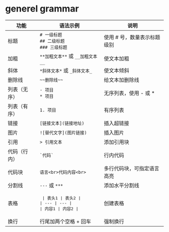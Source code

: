 
# generel grammar 
| 功能         | 语法示例                                  | 说明                                   |
|--------------|-------------------------------------------|--------------------------------------|
| 标题         | `# 一级标题` <br> `## 二级标题` <br> `### 三级标题` | 使用 # 号，数量表示标题级别          |
| 加粗         | `**加粗文本**` 或 `__加粗文本__`          | 使文本加粗                           |
| 斜体         | `*斜体文本*` 或 `_斜体文本_`              | 使文本倾斜                         |
| 删除线       | `~~删除线~~`                             | 给文本加删除线                       |
| 列表（无序） | `- 项目` <br> `* 项目`                    | 无序列表，使用 - 或 *                |
| 列表（有序） | `1. 项目`                                | 有序列表                            |
| 链接         | `[链接文本](链接地址)`                    | 插入超链接                         |
| 图片         | `![替代文字](图片链接)`                    | 插入图片                           |
| 引用         | `> 引用文本`                             | 添加引用块                         |
| 代码（行内） | `` `代码` ``                            | 行内代码                           |
| 代码块       | <pre>```语言<br>代码内容<br>```</pre>   | 多行代码块，可指定语言高亮           |
| 分割线       | `---` 或 `***`                           | 添加水平分割线                     |
| 表格         | <pre> \| 表头1 \| 表头2 \|<br>\| --- \| --- \|<br>\| 内容1 \| 内容2 \| </pre> | 创建表格                           |
| 换行         | 行尾加两个空格 + 回车                     | 强制换行                           |

